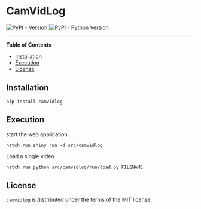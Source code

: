 # CamVidLog

[![PyPI - Version](https://img.shields.io/pypi/v/camvidlog.svg)](https://pypi.org/project/camvidlog)
[![PyPI - Python Version](https://img.shields.io/pypi/pyversions/camvidlog.svg)](https://pypi.org/project/camvidlog)

-----

**Table of Contents**

- [Installation](#installation)
- [Execution](#execution)
- [License](#license)

## Installation

```console
pip install camvidlog
```

## Execution


start the web application

```console
hatch run shiny run -d src/camvidlog
```

Load a single video

```console
hatch run python src/camvidlog/run/load.py FILENAME
```


## License

`camvidlog` is distributed under the terms of the [MIT](https://spdx.org/licenses/MIT.html) license.
